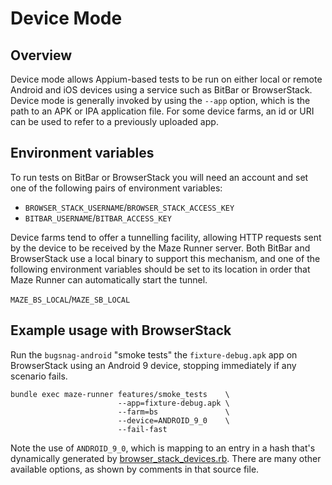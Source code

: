 # Device Mode

## Overview

Device mode allows Appium-based tests to be run on either local or remote Android and iOS devices using a service such 
as BitBar or BrowserStack.  Device mode is generally invoked by using the `--app` option, which is the path to an APK
or IPA application file.  For some device farms, an id or URI can be used to refer to a previously uploaded app.

## Environment variables

To run tests on BitBar or BrowserStack you will need an account and set one of the following pairs of environment 
variables:

* `BROWSER_STACK_USERNAME`/`BROWSER_STACK_ACCESS_KEY`
* `BITBAR_USERNAME`/`BITBAR_ACCESS_KEY`

Device farms tend to offer a tunnelling facility, allowing HTTP requests sent by the device to be received by the Maze
Runner server.  Both BitBar and BrowserStack use a local binary to support this mechanism, and one of the following 
environment variables should be set to its location in order that Maze Runner can automatically start the tunnel.

`MAZE_BS_LOCAL`/`MAZE_SB_LOCAL`

## Example usage with BrowserStack

Run the `bugsnag-android` "smoke tests" the `fixture-debug.apk` app on BrowserStack using an Android 9 device, stopping 
immediately if any scenario fails.

```
bundle exec maze-runner features/smoke_tests    \
                        --app=fixture-debug.apk \
                        --farm=bs               \
                        --device=ANDROID_9_0    \
                        --fail-fast
```

Note the use of `ANDROID_9_0`, which is mapping to an entry in a hash that's dynamically generated by 
[browser_stack_devices.rb](../lib/maze/browser_stack_devices.rb).  There are many other available options, as shown by
comments in that source file.
